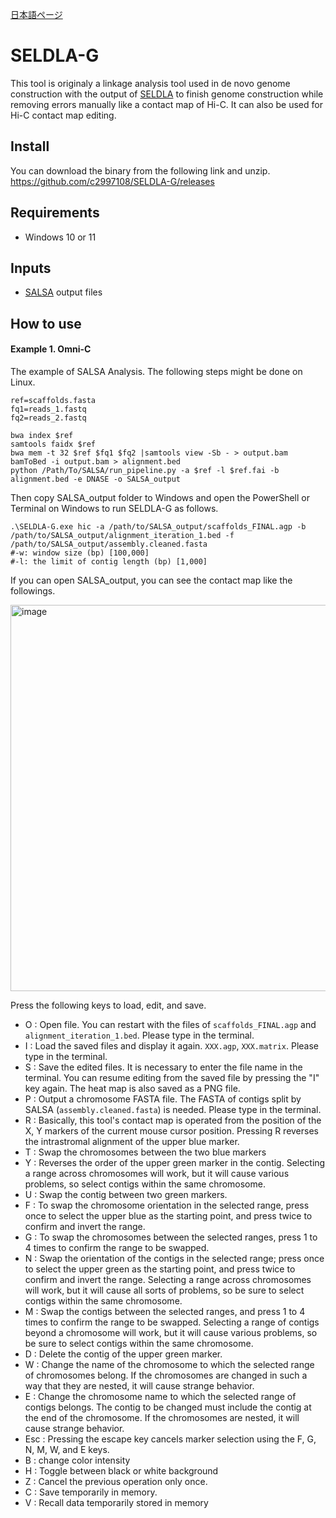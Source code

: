 [日本語ページ](https://github.com/c2997108/SELDLA-G/blob/master/README_jp.md)

# SELDLA-G

This tool is originaly a linkage analysis tool used in de novo genome construction with the output of [SELDLA](https://github.com/c2997108/SELDLA) to finish genome construction while removing errors manually like a contact map of Hi-C. It can also be used for Hi-C contact map editing.

## Install

You can download the binary from the following link and unzip.
https://github.com/c2997108/SELDLA-G/releases

## Requirements

- Windows 10 or 11

## Inputs

- [SALSA](https://github.com/marbl/SALSA) output files

## How to use

#### Example 1. Omni-C

The example of SALSA Analysis. The following steps might be done on Linux.

```
ref=scaffolds.fasta
fq1=reads_1.fastq
fq2=reads_2.fastq

bwa index $ref
samtools faidx $ref
bwa mem -t 32 $ref $fq1 $fq2 |samtools view -Sb - > output.bam
bamToBed -i output.bam > alignment.bed
python /Path/To/SALSA/run_pipeline.py -a $ref -l $ref.fai -b alignment.bed -e DNASE -o SALSA_output 
```

Then copy SALSA_output folder to Windows and open the PowerShell or Terminal on Windows to run SELDLA-G as follows.

```
.\SELDLA-G.exe hic -a /path/to/SALSA_output/scaffolds_FINAL.agp -b /path/to/SALSA_output/alignment_iteration_1.bed -f /path/to/SALSA_output/assembly.cleaned.fasta
#-w: window size (bp) [100,000]
#-l: the limit of contig length (bp) [1,000]
```

If you can open SALSA_output, you can see the contact map like the followings.

<img width="618" alt="image" src="https://user-images.githubusercontent.com/5350508/156413938-06fed85e-5c3f-42c6-b348-007be7cfcd54.png">

Press the following keys to load, edit, and save.

- O : Open file. You can restart with the files of `scaffolds_FINAL.agp` and `alignment_iteration_1.bed`. Please type in the terminal.
- I : Load the saved files and display it again. `XXX.agp`, `XXX.matrix`. Please type in the terminal.
- S : Save the edited files. It is necessary to enter the file name in the terminal. You can resume editing from the saved file by pressing the "I" key again. The heat map is also saved as a PNG file.
- P : Output a chromosome FASTA file. The FASTA of contigs split by SALSA (`assembly.cleaned.fasta`) is needed. Please type in the terminal.
- R : Basically, this tool's contact map is operated from the position of the X, Y markers of the current mouse cursor position. Pressing R reverses the intrastromal alignment of the upper blue marker.
- T : Swap the chromosomes between the two blue markers
- Y : Reverses the order of the upper green marker in the contig. Selecting a range across chromosomes will work, but it will cause various problems, so select contigs within the same chromosome.
- U : Swap the contig between two green markers.
- F : To swap the chromosome orientation in the selected range, press once to select the upper blue as the starting point, and press twice to confirm and invert the range.
- G : To swap the chromosomes between the selected ranges, press 1 to 4 times to confirm the range to be swapped.
- N : Swap the orientation of the contigs in the selected range; press once to select the upper green as the starting point, and press twice to confirm and invert the range. Selecting a range across chromosomes will work, but it will cause all sorts of problems, so be sure to select contigs within the same chromosome.
- M : Swap the contigs between the selected ranges, and press 1 to 4 times to confirm the range to be swapped. Selecting a range of contigs beyond a chromosome will work, but it will cause various problems, so be sure to select contigs within the same chromosome.
- D : Delete the contig of the upper green marker.
- W : Change the name of the chromosome to which the selected range of chromosomes belong. If the chromosomes are changed in such a way that they are nested, it will cause strange behavior.
- E : Change the chromosome name to which the selected range of contigs belongs. The contig to be changed must include the contig at the end of the chromosome. If the chromosomes are nested, it will cause strange behavior.
- Esc : Pressing the escape key cancels marker selection using the F, G, N, M, W, and E keys.
- B : change color intensity
- H : Toggle between black or white background
- Z : Cancel the previous operation only once.
- C : Save temporarily in memory.
- V : Recall data temporarily stored in memory


